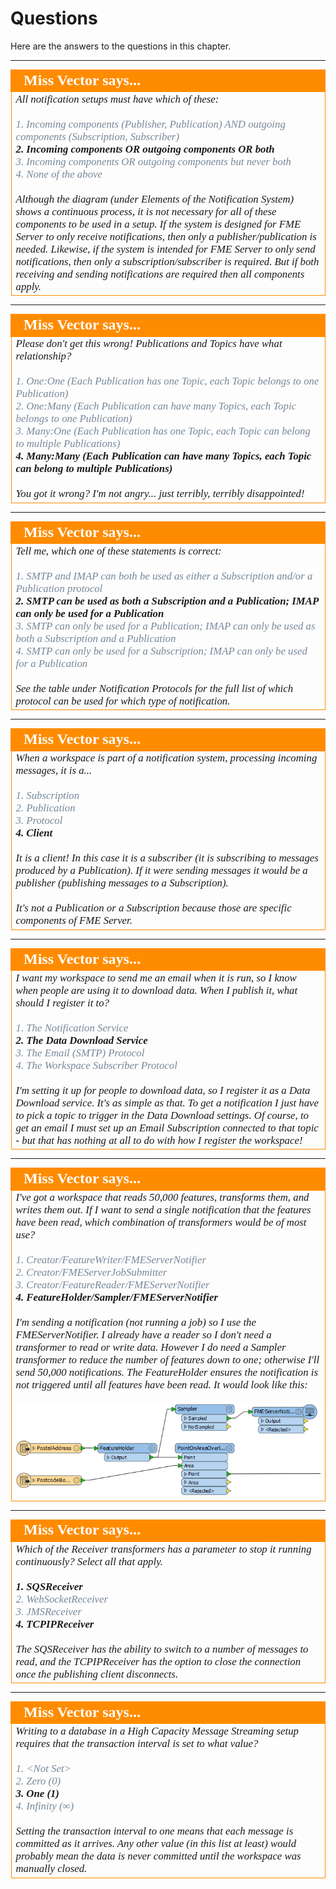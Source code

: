 # Questions #

Here are the answers to the questions in this chapter.

---

<!--Person X Says Section-->

<table style="border-spacing: 0px">
<tr>
<td style="vertical-align:middle;background-color:darkorange;border: 2px solid darkorange">
<i class="fa fa-quote-left fa-lg fa-pull-left fa-fw" style="color:white;padding-right: 12px;vertical-align:text-top"></i>
<span style="color:white;font-size:x-large;font-weight: bold;font-family:serif">Miss Vector says...</span>
</td>
</tr>

<tr>
<td style="border: 1px solid darkorange">
<span style="font-family:serif; font-style:italic; font-size:larger">
All notification setups must have which of these:
<br><br><span style="color:lightslategrey">1. Incoming components (Publisher, Publication) AND outgoing components (Subscription, Subscriber)</span>
<br><span style="font-weight:bold">2. Incoming components OR outgoing components OR both</span>
<br><span style="color:lightslategrey">3. Incoming components OR outgoing components but never both</span>
<br><span style="color:lightslategrey">4. None of the above</span>
<br><br>Although the diagram (under Elements of the Notification System) shows a continuous process, it is not necessary for all of these components to be used in a setup. If the system is designed for FME Server to only receive notifications, then only a publisher/publication is needed. Likewise, if the system is intended for FME Server to only send notifications, then only a subscription/subscriber is required. But if both receiving and sending notifications are required then all components apply.
</td>
</tr>
</table>

---

<!--Person X Says Section-->

<table style="border-spacing: 0px">
<tr>
<td style="vertical-align:middle;background-color:darkorange;border: 2px solid darkorange">
<i class="fa fa-quote-left fa-lg fa-pull-left fa-fw" style="color:white;padding-right: 12px;vertical-align:text-top"></i>
<span style="color:white;font-size:x-large;font-weight: bold;font-family:serif">Miss Vector says...</span>
</td>
</tr>

<tr>
<td style="border: 1px solid darkorange">
<span style="font-family:serif; font-style:italic; font-size:larger">
Please don't get this wrong! Publications and Topics have what relationship?
<br><br><span style="color:lightslategrey">1. One:One (Each Publication has one Topic, each Topic belongs to one Publication)</span>
<br><span style="color:lightslategrey">2. One:Many (Each Publication can have many Topics, each Topic belongs to one Publication)</span>
<br><span style="color:lightslategrey">3. Many:One (Each Publication has one Topic, each Topic can belong to multiple Publications)</span>
<br><span style="font-weight:bold">4. Many:Many (Each Publication can have many Topics, each Topic can belong to multiple Publications)</span>
<br><br>You got it wrong? I'm not angry... just terribly, terribly disappointed!
</td>
</tr>
</table>

---

<!--Person X Says Section-->

<table style="border-spacing: 0px">
<tr>
<td style="vertical-align:middle;background-color:darkorange;border: 2px solid darkorange">
<i class="fa fa-quote-left fa-lg fa-pull-left fa-fw" style="color:white;padding-right: 12px;vertical-align:text-top"></i>
<span style="color:white;font-size:x-large;font-weight: bold;font-family:serif">Miss Vector says...</span>
</td>
</tr>

<tr>
<td style="border: 1px solid darkorange">
<span style="font-family:serif; font-style:italic; font-size:larger">
Tell me, which one of these statements is correct:
<br><br><span style="color:lightslategrey">1. SMTP and IMAP can both be used as either a Subscription and/or a Publication protocol</span>
<br><span style="font-weight:bold">2. SMTP can be used as both a Subscription and a Publication; IMAP can only be used for a Publication</span>
<br><span style="color:lightslategrey">3. SMTP can only be used for a Publication; IMAP can only be used as both a Subscription and a Publication</span>
<br><span style="color:lightslategrey">4. SMTP can only be used for a Subscription; IMAP can only be used for a Publication</span>
<br><br>See the table under Notification Protocols for the full list of which protocol can be used for which type of notification.
</td>
</tr>
</table>

---

<!--Person X Says Section-->

<table style="border-spacing: 0px">
<tr>
<td style="vertical-align:middle;background-color:darkorange;border: 2px solid darkorange">
<i class="fa fa-quote-left fa-lg fa-pull-left fa-fw" style="color:white;padding-right: 12px;vertical-align:text-top"></i>
<span style="color:white;font-size:x-large;font-weight: bold;font-family:serif">Miss Vector says...</span>
</td>
</tr>

<tr>
<td style="border: 1px solid darkorange">
<span style="font-family:serif; font-style:italic; font-size:larger">
When a workspace is part of a notification system, processing incoming messages, it is a...
<br><br><span style="color:lightslategrey">1. Subscription</span>
<br><span style="color:lightslategrey">2. Publication</span>
<br><span style="color:lightslategrey">3. Protocol</span>
<br><span style="font-weight:bold">4. Client</span>
<br><br>It is a client! In this case it is a subscriber (it is subscribing to messages produced by a Publication). If it were sending messages it would be a publisher (publishing messages to a Subscription).
<br><br>It's not a Publication or a Subscription because those are specific components of FME Server.
</td>
</tr>
</table>

---

<!--Person X Says Section-->

<table style="border-spacing: 0px">
<tr>
<td style="vertical-align:middle;background-color:darkorange;border: 2px solid darkorange">
<i class="fa fa-quote-left fa-lg fa-pull-left fa-fw" style="color:white;padding-right: 12px;vertical-align:text-top"></i>
<span style="color:white;font-size:x-large;font-weight: bold;font-family:serif">Miss Vector says...</span>
</td>
</tr>

<tr>
<td style="border: 1px solid darkorange">
<span style="font-family:serif; font-style:italic; font-size:larger">
I want my workspace to send me an email when it is run, so I know when people are using it to download data. When I publish it, what should I register it to?
<br><br><span style="color:lightslategrey">1. The Notification Service</span>
<br><span style="font-weight:bold">2. The Data Download Service</span>
<br><span style="color:lightslategrey">3. The Email (SMTP) Protocol</span>
<br><span style="color:lightslategrey">4. The Workspace Subscriber Protocol</span>
<br><br>I'm setting it up for people to download data, so I register it as a Data Download service. It's as simple as that. To get a notification I just have to pick a topic to trigger in the Data Download settings. Of course, to get an email I must set up an Email Subscription connected to that topic - but that has nothing at all to do with how I register the workspace!
</span>
</td>
</tr>
</table>

---

<!--Person X Says Section-->

<table style="border-spacing: 0px">
<tr>
<td style="vertical-align:middle;background-color:darkorange;border: 2px solid darkorange">
<i class="fa fa-quote-left fa-lg fa-pull-left fa-fw" style="color:white;padding-right: 12px;vertical-align:text-top"></i>
<span style="color:white;font-size:x-large;font-weight: bold;font-family:serif">Miss Vector says...</span>
</td>
</tr>

<tr>
<td style="border: 1px solid darkorange">
<span style="font-family:serif; font-style:italic; font-size:larger">
I've got a workspace that reads 50,000 features, transforms them, and writes them out. If I want to send a single notification that the features have been read, which combination of transformers would be of most use?
<br><br><span style="color:lightslategrey">1. Creator/FeatureWriter/FMEServerNotifier</span>
<br><span style="color:lightslategrey">2. Creator/FMEServerJobSubmitter</span>
<br><span style="color:lightslategrey">3. Creator/FeatureReader/FMEServerNotifier</span>
<br><span style="font-weight:bold">4. FeatureHolder/Sampler/FMEServerNotifier</span>
<br><br>I'm sending a notification (not running a job) so I use the FMEServerNotifier. I already have a reader so I don't need a transformer to read or write data. However I do need a Sampler transformer to reduce the number of features down to one; otherwise I'll send 50,000 notifications. The FeatureHolder ensures the notification is not triggered until all features have been read. It would look like this:
<br><br><img src="./Images/Img4.037.FMEServerNotifierSamplerExample.png">
</span>
</td>
</tr>
</table>

---

<!--Person X Says Section-->

<table style="border-spacing: 0px">
<tr>
<td style="vertical-align:middle;background-color:darkorange;border: 2px solid darkorange">
<i class="fa fa-quote-left fa-lg fa-pull-left fa-fw" style="color:white;padding-right: 12px;vertical-align:text-top"></i>
<span style="color:white;font-size:x-large;font-weight: bold;font-family:serif">Miss Vector says...</span>
</td>
</tr>

<tr>
<td style="border: 1px solid darkorange">
<span style="font-family:serif; font-style:italic; font-size:larger">
Which of the Receiver transformers has a parameter to stop it running continuously? Select all that apply.
<br><br><span style="font-weight:bold">1. SQSReceiver</span>
<br><span style="color:lightslategrey">2. WebSocketReceiver</span>
<br><span style="color:lightslategrey">3. JMSReceiver</span>
<br><span style="font-weight:bold">4. TCPIPReceiver</span>
<br><br>The SQSReceiver has the ability to switch to a number of messages to read, and the TCPIPReceiver has the option to close the connection once the publishing client disconnects.
</td>
</tr>
</table>

---

<!--Person X Says Section-->

<table style="border-spacing: 0px">
<tr>
<td style="vertical-align:middle;background-color:darkorange;border: 2px solid darkorange">
<i class="fa fa-quote-left fa-lg fa-pull-left fa-fw" style="color:white;padding-right: 12px;vertical-align:text-top"></i>
<span style="color:white;font-size:x-large;font-weight: bold;font-family:serif">Miss Vector says...</span>
</td>
</tr>

<tr>
<td style="border: 1px solid darkorange">
<span style="font-family:serif; font-style:italic; font-size:larger">
Writing to a database in a High Capacity Message Streaming setup requires that the transaction interval is set to what value?
<br><br><span style="color:lightslategrey">1. &lt;Not Set&gt;</span>
<br><span style="color:lightslategrey">2. Zero (0)</span>
<br><span style="font-weight:bold">3. One (1)</span>
<br><span style="color:lightslategrey">4. Infinity (&infin;)</span>
<br><br>Setting the transaction interval to one means that each message is committed as it arrives. Any other value (in this list at least) would probably mean the data is never committed until the workspace was manually closed.
</td>
</tr>
</table>
